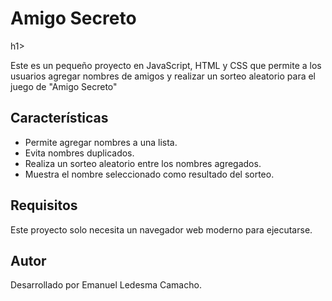 <h1>Amigo Secreto</h1>h1>

<p> Este es un pequeño proyecto en JavaScript, HTML y CSS que permite a los usuarios agregar nombres de amigos y realizar un sorteo aleatorio para el juego de "Amigo Secreto"</p>

<h2>Características</h2>

<ul>
<li>Permite agregar nombres a una lista.</li>
<li>Evita nombres duplicados.</li>
<li>Realiza un sorteo aleatorio entre los nombres agregados.</li>
<li>Muestra el nombre seleccionado como resultado del sorteo.</li>
</ul>

<h2>Requisitos</h2>

<p> Este proyecto solo necesita un navegador web moderno para ejecutarse.</p>

<h2>Autor</h2>

<p>Desarrollado por Emanuel Ledesma Camacho.</p>
